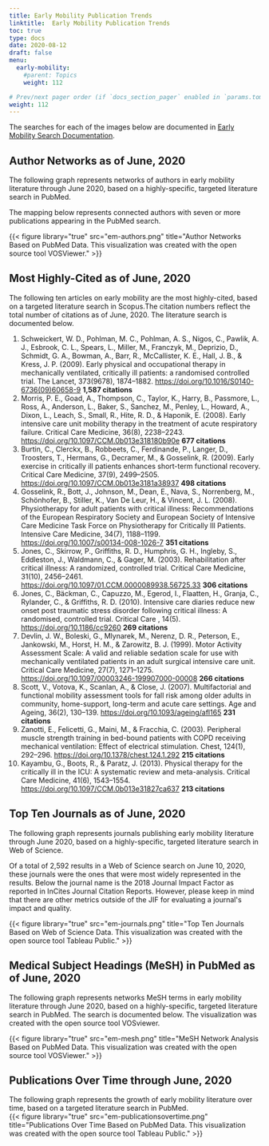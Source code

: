 ```yaml
---
title: Early Mobility Publication Trends
linktitle:  Early Mobility Publication Trends
toc: true
type: docs
date: 2020-08-12
draft: false
menu:
  early-mobility:
    #parent: Topics
    weight: 112

# Prev/next pager order (if `docs_section_pager` enabled in `params.toml`)
weight: 112
---
```

The searches for each of the images below are documented in [Early Mobility Search Documentation](/guides/early-mobility/search-documentation/).

## Author Networks as of June, 2020

The following graph represents networks of authors in early mobility literature through June 2020, based on a highly-specific, targeted literature search in PubMed. 

The mapping below represents connected authors with seven or more publications appearing in the PubMed search.

{{< figure library="true" src="em-authors.png" title="Author Networks Based on PubMed Data. This visualization was created with the open source tool VOSViewer." >}}

## Most Highly-Cited as of June, 2020

The following ten articles on early mobility are the most highly-cited, based on a targeted literature search in Scopus.The citation numbers reflect the total number of citations as of June, 2020. The literature search is documented below.

1. Schweickert, W. D., Pohlman, M. C., Pohlman, A. S., Nigos, C., Pawlik, A. J., Esbrook, C. L., Spears, L., Miller, M., Franczyk, M., Deprizio, D., Schmidt, G. A., Bowman, A., Barr, R., McCallister, K. E., Hall, J. B., & Kress, J. P. (2009). Early physical and occupational therapy in mechanically ventilated, critically ill patients: a randomised controlled trial. The Lancet, 373(9678), 1874–1882. https://doi.org/10.1016/S0140-6736(09)60658-9 **1,587 citations**
2. Morris, P. E., Goad, A., Thompson, C., Taylor, K., Harry, B., Passmore, L., Ross, A., Anderson, L., Baker, S., Sanchez, M., Penley, L., Howard, A., Dixon, L., Leach, S., Small, R., Hite, R. D., & Haponik, E. (2008). Early intensive care unit mobility therapy in the treatment of acute respiratory failure. Critical Care Medicine, 36(8), 2238–2243. https://doi.org/10.1097/CCM.0b013e318180b90e **677 citations**
3. Burtin, C., Clerckx, B., Robbeets, C., Ferdinande, P., Langer, D., Troosters, T., Hermans, G., Decramer, M., & Gosselink, R. (2009). Early exercise in critically ill patients enhances short-term functional recovery. Critical Care Medicine, 37(9), 2499–2505. https://doi.org/10.1097/CCM.0b013e3181a38937 **498 citations**
4. Gosselink, R., Bott, J., Johnson, M., Dean, E., Nava, S., Norrenberg, M., Schönhofer, B., Stiller, K., Van De Leur, H., & Vincent, J. L. (2008). Physiotherapy for adult patients with critical illness: Recommendations of the European Respiratory Society and European Society of Intensive Care Medicine Task Force on Physiotherapy for Critically Ill Patients. Intensive Care Medicine, 34(7), 1188–1199. https://doi.org/10.1007/s00134-008-1026-7 **351 citations**
5. Jones, C., Skirrow, P., Griffiths, R. D., Humphris, G. H., Ingleby, S., Eddleston, J., Waldmann, C., & Gager, M. (2003). Rehabilitation after critical illness: A randomized, controlled trial. Critical Care Medicine, 31(10), 2456–2461. https://doi.org/10.1097/01.CCM.0000089938.56725.33 **306 citations**
6. Jones, C., Bäckman, C., Capuzzo, M., Egerod, I., Flaatten, H., Granja, C., Rylander, C., & Griffiths, R. D. (2010). Intensive care diaries reduce new onset post traumatic stress disorder following critical illness: A randomised, controlled trial. Critical Care , 14(5). https://doi.org/10.1186/cc9260 **269 citations**
7. Devlin, J. W., Boleski, G., Mlynarek, M., Nerenz, D. R., Peterson, E., Jankowski, M., Horst, H. M., & Zarowitz, B. J. (1999). Motor Activity Assessment Scale: A valid and reliable sedation scale for use with mechanically ventilated patients in an adult surgical intensive care unit. Critical Care Medicine, 27(7), 1271–1275. https://doi.org/10.1097/00003246-199907000-00008 **266 citations**
8. Scott, V., Votova, K., Scanlan, A., & Close, J. (2007). Multifactorial and functional mobility assessment tools for fall risk among older adults in community, home-support, long-term and acute care settings. Age and Ageing, 36(2), 130–139. https://doi.org/10.1093/ageing/afl165 **231 citations**
9. Zanotti, E., Felicetti, G., Maini, M., & Fracchia, C. (2003). Peripheral muscle strength training in bed-bound patients with COPD receiving mechanical ventilation: Effect of electrical stimulation. Chest, 124(1), 292–296. https://doi.org/10.1378/chest.124.1.292 **215 citations**
10. Kayambu, G., Boots, R., & Paratz, J. (2013). Physical therapy for the critically ill in the ICU: A systematic review and meta-analysis. Critical Care Medicine, 41(6), 1543–1554. https://doi.org/10.1097/CCM.0b013e31827ca637 **213 citations**


## Top Ten Journals as of June, 2020

The following graph represents journals publishing early mobility literature through June 2020, based on a highly-specific, targeted literature search in Web of Science. 

Of a total of 2,592 results in a Web of Science search on June 10, 2020, these journals were the ones that were most widely represented in the results. Below the journal name is the 2018 Journal Impact Factor as reported in InCites Journal Citation Reports. However, please keep in mind that there are other metrics outside of the JIF for evaluating a journal's impact and quality.



{{< figure library="true" src="em-journals.png" title="Top Ten Journals Based on Web of Science Data. This visualization was created with the open source tool Tableau Public." >}}

## Medical Subject Headings (MeSH) in PubMed as of June, 2020

The following graph represents networks MeSH terms in early mobility literature through June 2020, based on a highly-specific, targeted literature search in PubMed. The search is documented below. The visualization was created with the open source tool VOSviewer.

{{< figure library="true" src="em-mesh.png" title="MeSH Network Analysis Based on PubMed Data. This visualization was created with the open source tool VOSViewer." >}}

## Publications Over Time through June, 2020

The following graph represents the growth of early mobility literature over time, based on a targeted literature search in PubMed.  
{{< figure library="true" src="em-publicationsovertime.png" title="Publications Over Time Based on PubMed Data. This visualization was created with the open source tool Tableau Public." >}}
